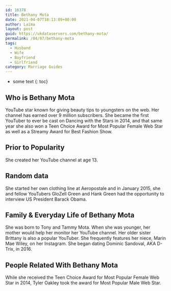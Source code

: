 ```yaml
---
id: 16378
title: Bethany Mota
date: 2021-04-07T18:13:09+00:00
author: Laima
layout: post
guid: https://ukdataservers.com/bethany-mota/
permalink: /04/07/bethany-mota
tags:
  - Husband
  - Wife
  - Boyfriend
  - Girlfriend
category: Marriage Guides
---
```


* some text
{: toc}


## Who is Bethany Mota
                  
                  
                  
YouTube star known for giving beauty tips to youngsters on the web. Her channel has earned over 9 million subscribers. She became the first YouTuber to ever be cast on Dancing with the Stars in 2014, and that same year she also won a Teen Choice Award for Most Popular Female Web Star as well as a Streamy Award for Best Fashion Show.
                  
              
            
              
            
                
                
                
## Prior to Popularity
                  
                  
                  
She created her YouTube channel at age 13.
                  
              
            
              
            
                
                
                
## Random data
                  
                  
                  
She started her own clothing line at Aeropostale and in January 2015, she and fellow YouTubers GloZell Green and Hank Green had the opportunity to interview US President Barack Obama.
                  
              
            
              
            
                
                
                
## Family & Everyday Life of Bethany Mota
                  
                  
                  
She was born to Tony and Tammy Mota. When she was younger, her mother would help her monitor her YouTube channel. Her older sister Brittany is also a popular YouTuber. She frequently features her niece, Marin Mae Wiley, on her Instagram. She began dating Dominic Sandoval, AKA D-Trix, in 2016.
                  
              
            
              
            
                
                
                
## People Related With Bethany Mota
                  
                  
                  
While she received the Teen Choice Award for Most Popular Female Web Star in 2014, Tyler Oakley took the award for Most Popular Male Web Star. 
                  
              
            
              
            
                
              
            
              
              
            
            
              
            
          
          
          